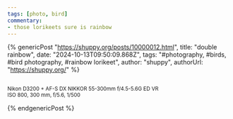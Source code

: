 ```yaml
---
tags: [photo, bird] 
commentary:
- those lorikeets sure is rainbow
---
```


{% genericPost "https://shuppy.org/posts/10000012.html",
    title: "double rainbow",
    date: "2024-10-13T09:50:09.868Z",
    tags: "#photography, #birds, #bird photography, #rainbow lorikeet",
    author: "shuppy",
    authorUrl: "https://shuppy.org/" %}
  <p>
    <a
      href="https://shuppy.org/posts/attachments/f00c1802-138d-45f7-b958-d871e146611d/20240918_0_0027.jpg"
      rel="noopener noreferrer"
      ><img
        src="https://shuppy.org/posts/attachments/dae69f28-9b78-4c75-92d6-494919748b56/20240918_0_0027_01.jpg"
        alt=""
    /></a>
  </p>
  <p>
    <small>Nikon D3200 + AF-S DX NIKKOR 55-300mm f/4.5-5.6G ED VR</small><br />
    <small>ISO 800, 300 mm, f/5.6, 1/500</small>
  </p>
{% endgenericPost %}
